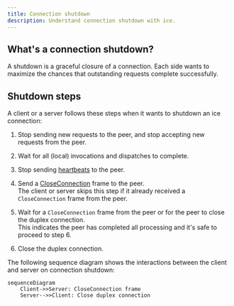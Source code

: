 ```yaml
---
title: Connection shutdown
description: Understand connection shutdown with ice.
---
```


## What's a connection shutdown?

A shutdown is a graceful closure of a connection. Each side wants to maximize the chances that outstanding requests
complete successfully.

## Shutdown steps

A client or a server follows these steps when it wants to shutdown an ice connection:

1. Stop sending new requests to the peer, and stop accepting new requests from the peer.

2. Wait for all (local) invocations and dispatches to complete.

3. Stop sending [heartbeats][validateconnection-frame] to the peer.

4. Send a [CloseConnection][closeconnection-frame] frame to the peer.\
The client or server skips this step if it already received a `CloseConnection` frame from the peer.

5. Wait for a `CloseConnection` frame from the peer or for the peer to close the duplex connection.\
This indicates the peer has completed all processing and it's safe to proceed to step 6.

6. Close the duplex connection.

The following sequence diagram shows the interactions between the client and server on connection shutdown:

```mermaid
sequenceDiagram
    Client->>Server: CloseConnection frame
    Server-->>Client: Close duplex connection
```

[closeconnection-frame]: protocol-frames#closeconnection-frame
[validateconnection-frame]: protocol-frames#validateconnection-frame
